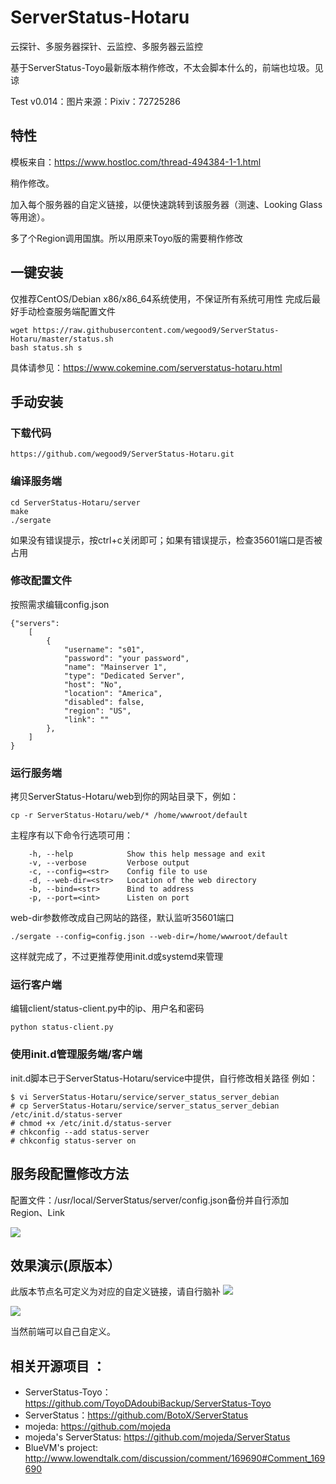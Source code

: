 # ServerStatus-Hotaru
云探针、多服务器探针、云监控、多服务器云监控

基于ServerStatus-Toyo最新版本稍作修改，不太会脚本什么的，前端也垃圾。见谅

Test v0.014：图片来源：Pixiv：72725286

## 特性

模板来自：<https://www.hostloc.com/thread-494384-1-1.html>

稍作修改。

加入每个服务器的自定义链接，以便快速跳转到该服务器（测速、Looking Glass等用途）。

多了个Region调用国旗。所以用原来Toyo版的需要稍作修改

## 一键安装

仅推荐CentOS/Debian x86/x86_64系统使用，不保证所有系统可用性
完成后最好手动检查服务端配置文件

```
wget https://raw.githubusercontent.com/wegood9/ServerStatus-Hotaru/master/status.sh
bash status.sh s
```
具体请参见：https://www.cokemine.com/serverstatus-hotaru.html

## 手动安装

### 下载代码
```
https://github.com/wegood9/ServerStatus-Hotaru.git
```
### 编译服务端
```
cd ServerStatus-Hotaru/server
make
./sergate
```
如果没有错误提示，按ctrl+c关闭即可；如果有错误提示，检查35601端口是否被占用
### 修改配置文件
按照需求编辑config.json
```
{"servers":
	[
		{
			"username": "s01",
			"password": "your password",
			"name": "Mainserver 1",
			"type": "Dedicated Server",
			"host": "No",
			"location": "America",
			"disabled": false,
			"region": "US",
			"link": ""
		},
	]
}       
```
### 运行服务端
拷贝ServerStatus-Hotaru/web到你的网站目录下，例如：
```
cp -r ServerStatus-Hotaru/web/* /home/wwwroot/default
```
主程序有以下命令行选项可用：
```
    -h, --help            Show this help message and exit
    -v, --verbose         Verbose output
    -c, --config=<str>    Config file to use
    -d, --web-dir=<str>   Location of the web directory
    -b, --bind=<str>      Bind to address
    -p, --port=<int>      Listen on port
```
web-dir参数修改成自己网站的路径，默认监听35601端口
```
./sergate --config=config.json --web-dir=/home/wwwroot/default   
```
这样就完成了，不过更推荐使用init.d或systemd来管理
### 运行客户端
编辑client/status-client.py中的ip、用户名和密码
```
python status-client.py
```
### 使用init.d管理服务端/客户端
init.d脚本已于ServerStatus-Hotaru/service中提供，自行修改相关路径
例如：
```
$ vi ServerStatus-Hotaru/service/server_status_server_debian
# cp ServerStatus-Hotaru/service/server_status_server_debian /etc/init.d/status-server
# chmod +x /etc/init.d/status-server
# chkconfig --add status-server
# chkconfig status-server on
```
## 服务段配置修改方法

配置文件：/usr/local/ServerStatus/server/config.json备份并自行添加Region、Link

![](https://i.loli.net/2019/02/07/5c5bca12df8b0.png)


## 效果演示(原版本）

此版本节点名可定义为对应的自定义链接，请自行脑补
![](https://i.loli.net/2019/04/05/5ca74fb05338f.png)

![](https://i.loli.net/2019/04/05/5ca74fc86db96.png)

当然前端可以自己自定义。

## 相关开源项目 ： 
* ServerStatus-Toyo：https://github.com/ToyoDAdoubiBackup/ServerStatus-Toyo
* ServerStatus：https://github.com/BotoX/ServerStatus
* mojeda: https://github.com/mojeda 
* mojeda's ServerStatus: https://github.com/mojeda/ServerStatus
* BlueVM's project: http://www.lowendtalk.com/discussion/comment/169690#Comment_169690
